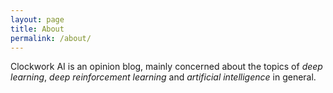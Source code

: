 ```yaml
---
layout: page
title: About
permalink: /about/
---
```


Clockwork AI is an opinion blog, mainly concerned about the topics of *deep learning*, *deep reinforcement learning* and *artificial intelligence* in general.

